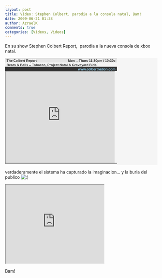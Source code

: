 ```yaml
---
layout: post
title: Video: Stephen Colbert, parodia a la consola natal, Bam!
date: 2009-06-21 01:38
author: AzraelK
comments: true
categories: [Videos, Videos]
---
```

<p>En su show Stephen Colbert Report,  parodia a la nueva consola de xbox natal.</p>
<table style="font:11px arial;color:#333;background-color:#f5f5f5" cellpadding="0" cellspacing="0" width="360" height="353">
<tbody>
<tr style="background-color:#e5e5e5" valign="middle">
<td style="padding:2px 1px 0px 5px"><a style="color:#333;text-decoration:none;font-weight:bold" href="http://www.colbertnation.com/">The Colbert Report</a></td>
<td style="padding:2px 5px 0px 5px;text-align:right;font-weight:bold">Mon -- Thurs 11:30pm / 10:30c</td>
</tr>
<tr style="height:14px" valign="middle">
<td style="padding:2px 1px 0px 5px" colspan="2"><a style="color:#333;text-decoration:none;font-weight:bold" href="http://www.colbertnation.com/the-colbert-report-videos/231219/june-18-2009/bears---balls---tobacco--project-natal---graveyard-bids">Bears &amp; Balls -- Tobacco, Project Natal &amp; Graveyard Bids</a></td>
</tr>
<tr style="height:14px;background-color:#353535" valign="middle">
<td colspan="2" style="padding:2px 5px 0px 5px;width:360px;overflow:hidden;text-align:right"><a style="color:#96deff;text-decoration:none;font-weight:bold" href="http://www.colbertnation.com/">www.colbertnation.com</a></td>
</tr>
<tr valign="middle">
<td style="padding:0px" colspan="2"><iframe src="http://reader.googleusercontent.com/reader/embediframe?src=http://media.mtvnservices.com/mgid:cms:item:comedycentral.com:231219&amp;width=360&amp;height=301&amp;flashVars=autoPlay%3Dfalse" width="360" height="301"></iframe></td>
</tr>
<tr style="height:18px" valign="middle">
<td style="padding:0px" colspan="2">
<table style="margin:0px;text-align:center" cellpadding="0" cellspacing="0" width="100%" height="100%">
<tr valign="middle">
<td style="padding:3px;width:33%"><a style="font:10px arial;color:#333;text-decoration:none" href="http://www.comedycentral.com/colbertreport/full-episodes">Colbert Report Full Episodes</a></td>
<td style="padding:3px;width:33%"><a style="font:10px arial;color:#333;text-decoration:none" href="http://www.indecisionforever.com">Political Humor</a></td>
<td style="padding:3px;width:33%"><a style="font:10px arial;color:#333;text-decoration:none" href="http://www.colbertnation.com/video/tag/Operation+Iraqi+Stephen%3A+Going+Commando">Stephen Colbert in Iraq</a></td>
</tr>
</table>
</td>
</tr>
</tbody>
</table>
<p>verdaderamente el sistema ha capturado la imaginacion… y la burla del publico <img src="http://www.theultrageeks.com/ug3/wp-includes/images/smilies/icon_smile.gif" alt=":)"> </p>
<p><span><iframe src="http://reader.googleusercontent.com/reader/embediframe?src=http://www.youtube.com/v/fU1kR5eHAiY%26rel%3D1%26color1%3Dd6d6d6%26color2%3Df0f0f0%26border%3D0%26fs%3D1%26hl%3Den%26autoplay%3D0%26showinfo%3D0%26iv_load_policy%3D3%26showsearch%3D0&amp;width=325&amp;height=260" width="325" height="260"></iframe></span></p>
<p>Bam!</p>
